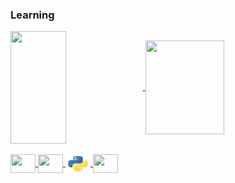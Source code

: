 ### Learning

<div>
  <a href = "https://github.com/oalvarobraz">
  <img align="center" height="180em" width="42%" src="https://github-readme-stats.vercel.app/api?username=samuellimabraz&show_icons=true&include_all_comits=true&conut_private=true&theme=noctis_minimus"/>
  <img align="center" height="150em" width="50%" src="https://github-readme-stats.vercel.app/api/top-langs/?username=samuellimabraz&layout=compact&langs_count=16&theme=solarized-light"/>
</div>

<div style="display: inline_block"><br>
  <img align="center" height="30" width="40" src="https://cdn.jsdelivr.net/gh/devicons/devicon/icons/c/c-original.svg" />
  <img align="center" height="30" width="40" src="https://cdn.jsdelivr.net/gh/devicons/devicon/icons/cplusplus/cplusplus-original.svg" />    
  <img align="center" height="30" width="40" src="https://raw.githubusercontent.com/devicons/devicon/master/icons/python/python-original.svg">
  
  <img align="center" height="30" width="40" src="https://cdn.jsdelivr.net/gh/devicons/devicon/icons/androidstudio/androidstudio-original.svg"/>
          
</div>

##

